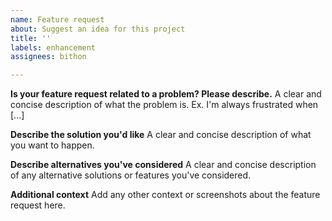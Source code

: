 ```yaml
---
name: Feature request
about: Suggest an idea for this project
title: ''
labels: enhancement
assignees: bithon

---
```


<!--
Before opening a new issue, please ensure:
- YOU HAVE READ THE ISSUE GUIDELINES! -> https://github.com/unicorn-data-analysis/unicorn-binance-websocket-api/wiki/Issue-Guidelines
- You search for existing bugs/feature requests
- Remove extraneous template details
- Do not prefix title with type of issue (Feature Request, Bug, etc.) The appropriate labels will be added during triage.
- Do not delete any of the template, fill all of it in; even if you think it doesn't apply to your issue.
- If you fail to follow these simple instructions, we will close the ticket.
-->

**Is your feature request related to a problem? Please describe.**
A clear and concise description of what the problem is. Ex. I'm always frustrated when [...]

**Describe the solution you'd like**
A clear and concise description of what you want to happen.

**Describe alternatives you've considered**
A clear and concise description of any alternative solutions or features you've considered.

**Additional context**
Add any other context or screenshots about the feature request here.
